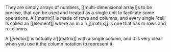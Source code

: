 They are simply arrays of numbers, [[multi-dimensional array]]s to be precise, that can be used and treated as a single unit to facilitate some operations.
A [[matrix]] is made of rows and columns, and every single 'cell' is called an [[element]] where an m x n [[matrix]] is one that has m rows and n columns.

A [[vector]] is actually a [[matrix]] with a single column, and it is very clear when you use it the column notation to represent it